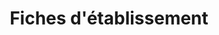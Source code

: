 ---
layout: default
name: index
title: Fiches d'établissement
nav_exclude: true
search_Exclude: true
---
